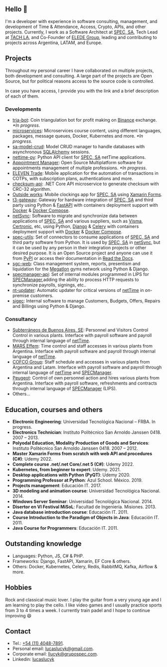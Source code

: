 ## Hello 👋

I'm a developer with experience in software consulting, management, and development of Time & Attendance, Access, Crypto, APIs, and other projects.
Currently, I work as a Software Architect at [SPEC, SA](https://www.grupospec.com/es), Tech Lead at [TACH LA](https://tach.la), and Co-Founder of [ELEDE Group](https://grupoelede.com), leading and contributing to projects across Argentina, LATAM, and Europe.


## Projects

Throughout my personal career I have collaborated on multiple projects, both development and consulting. A large part of the projects are Open Source, but for political reasons access to the source code is controlled.

In case you have access, I provide you with the link and a brief description of each of them.


### Developments
- [tria-bot](https://github.com/lucaslucyk/tria-bot): Coin triangulation bot for profit making on [Binance](https://www.binance.com/es-AR) exchange. _*In progress_.
- [microservices](https://github.com/lucaslucyk/microservices): Microservices course content, using different languages, packages, message queues, Docker, Kubernetes and more. _*In progress_.
- [sa-model-crud](https://github.com/lucaslucyk/sa-model-crud): Model CRUD manager to handle databases with asynchronous [SQLAlchemy](https://www.sqlalchemy.org/) sessions.
- [nettime-py](https://github.com/lucaslucyk/nettime-py): Python API client for [SPEC, SA](https://www.grupospec.com/es) netTime applications.
- [Appointment Manager](https://github.com/lucaslucyk/appointment-manager): Open Source Multiplatform software for appointments management of multiple professions. _*In progress_.
- [ELEVEN Trade](https://github.com/lucaslucyk/eleven-trade): Mobile application for the automation of transactions in COTPs, with subscription plans, authentications and more.
- [checksum-api](https://gitlab.com/spec-sa-ar/checksum-api): .NET Core API microservice to generate checksum with CRC-32 algorithm. 
- [Outside works](https://play.google.com/store/apps/details?id=com.spec.mobile.specapp&gl=US): Mobile clockings app for [SPEC, SA](https://www.grupospec.com/es) using [Xamarin Forms](https://docs.microsoft.com/en-us/xamarin/xamarin-forms/).
- [t3-gateway](https://gitlab.com/spec-sa-es/t3-gateway): Gateway for hardware integration of [SPEC, SA](https://www.grupospec.com/es) and third party using Python & [FastAPI](https://fastapi.tiangolo.com/) with containers deployment support with [Docker](https://www.docker.com/) & [Docker Compose](https://docs.docker.com/compose/).
- [netSync](https://gitlab.com/spec-sa-ar/net_sync): Software to migrate and synchronize data between applications of [SPEC, SA](https://www.grupospec.com/es) and various suppliers, such as [Visma](https://latam.visma.com/), [Certronic](https://certronic.io/site/), etc, using Python, [Django](https://www.djangoproject.com/) & [Celery](https://docs.celeryq.dev) with containers deployment support with [Docker](https://www.docker.com/) & [Docker Compose](https://docs.docker.com/compose/).
- [spec-utils](https://gitlab.com/spec-sa-ar/spec-utils): Set of connectors to consume applications of [SPEC, SA](https://www.grupospec.com/es) and third party software from Python.
  It is used by [SPEC, SA](https://www.grupospec.com/es) in [netSync](https://gitlab.com/spec-sa-ar/net_sync), but it can be used by any person in their integration projects or other desired purpose.
  It is an Open Source project and anyone can use it from [PyPI](https://pypi.org/project/spec-utils/) or access their documentation in [Read the Docs](https://spec-utils.readthedocs.io/en/latest/).
- [sgc-web](https://gitlab.com/spec-sa-ar/sgc-web): Class management system, reports, presentism and liquidation for the [Megatlon](https://www.megatlon.com/) gyms network using Python & Django.
- [specmanager-api](https://gitlab.com/spec-sa-ar/specmanager-api): Set of internal modules programmed in LIPS for [SPECManager](https://www.grupospec.com/es/productos/software-control-de-presencia),adding the ability to process HTTP requests to synchronize payrolls, signings, etc..
- [nt-updater](https://gitlab.com/spec-sa-ar/nt_updater): Automatic updater for critical versions of [netTime](https://www.grupospec.com/es/productos/software-control-de-presencia) in on-premise customers.
- [sigec](https://gitlab.com/spec-sa-ar/sigec): Internal software to manage Customers, Budgets, Offers, Repairs and Billings using Python & Django.


### Consultancy

- [Subterráneos de Buenos Aires, SE](https://www.buenosaires.gob.ar/subte): Personnel and Visitors Control Control in various plants.
  Interface with payroll software and payroll through internal language of [netTime](https://www.grupospec.com/es/productos/software-control-de-presencia).
- [MARS Effem](https://arg.mars.com/es-MX): Time control and staff accesses in various plants from Argentina.
  Interface with payroll software and payroll through internal language of [netTime](https://www.grupospec.com/es/productos/software-control-de-presencia).
- [COFCO Group](https://www.cofcointernational.com.ar/): Staff schedule and accesses in various plants from Argentina and Latam.
   Interface with payroll software and payroll through internal language of [netTime](https://www.grupospec.com/es/productos/software-control-de-presencia) and [SPECManager](https://www.grupospec.com/es/productos/software-control-de-presencia).
- [Peugeot](https://www.peugeot.com.ar/): Control of own personnel action and hires various plants from Argentina.
  Interface with payroll software, refreshments and contracts through internal language of [SPECManager](https://www.grupospec.com/es/productos/software-control-de-presencia) (LIPS).
- Others...


## Education, courses and others

- __Electronic Engineering__: Universidad Tecnológica Nacional – FRBA. In progress.
- __Electronics Technician__: Instituto Politécnico San Arnoldo Janssen 0418. 2007 – 2013.
- __Polyodal Education, Modality Production of Goods and Services__: Instituto
Politécnico San Arnoldo Janssen 0418. 2007 – 2012.
- __Master Xamarin Forms from scratch with web API and procedures (C#)__: Udemy 2022.
- __Complete course .net/.net Core/.net 5 (C#)__: Udemy 2022.
- __Kubernetes, from beginner to expert__: Udemy. 2021.
- __Desktop applications with Python (PyQT)__: Udemy 2020.
- __Programming Professor at Python__: Azul School. México. 2019.
- __Projects management__: Educación IT. 2017.
- __3D modeling and animation course__: Universidad Tecnológica Nacional. 2014.
- __Windows Server Seminar__: Universidad Tecnológica Nacional. 2014.
- __Disertor en VI Festival MiSoL__: Facultad de Ingeniería. Misiones. 2013.
- __Java database introduction course__: Educación IT. 2011.
- __Course Introduction to the Paradigm of Objects in Java__: Educación IT. 2011.
- __Java Course for Programmers__: Educación IT. 2011.


## Outstanding knowledge
- Languages: Python, JS, C# & PHP.
- Frameworks: Django, FastAPI, Xamarin, EF Core & others.
- Others: Docker, Kubernetes, Celery, Redis, RabbitMQ, Kafka, Airflow & more.


## Hobbies

Rock and classical music lover. I play the guitar from a very young age and I am learning to play the cello.
I like video games and I usually practice sports from 3 to 4 times a week. I currently train padel and I hope to continue improving :smile:


## Contact
- Tel.: [+54 (11) 4048-7891](tel:+541140487891).
- Personal email: [lucaslucyk@gmail.com](mailto:lucaslucyk@gmail.com).
- Corporate email: [llucyk@grupospec.com](mailto:llucyk@grupospec.com).
- Linkedin: [lucaslucyk](https://linkedin.com/lucaslucyk)
